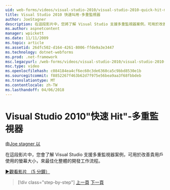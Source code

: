 ```yaml
---
uid: web-forms/videos/visual-studio-2010/visual-studio-2010-quick-hit-multi-monitor-support
title: Visual Studio 2010 快速叫用-多重監視器
author: JoeStagner
description: 在這段影片中，您將了解 Visual Studio 支援多重監視器案例，可用於改善貴用戶使用的螢幕大小，並最佳化您的整體...
ms.author: aspnetcontent
manager: wpickett
ms.date: 11/11/2009
ms.topic: article
ms.assetid: 26dfc502-d164-4261-8006-ffde9a3e3447
ms.technology: dotnet-webforms
ms.prod: .net-framework
msc.legacyurl: /web-forms/videos/visual-studio-2010/visual-studio-2010-quick-hit-multi-monitor-support
msc.type: video
ms.openlocfilehash: c084184ea4cf6ec60c3de6360ca5c9bbd8530e1b
ms.sourcegitcommit: f8852267f463b62d7f975e56bea9aa3f68fbbdeb
ms.translationtype: MT
ms.contentlocale: zh-TW
ms.lasthandoff: 04/06/2018
---
```

<a name="visual-studio-2010-quick-hit---multi-monitor-support"></a>Visual Studio 2010"快速 Hit"-多重監視器
====================
由[Joe stagner 以](https://github.com/JoeStagner)

在這段影片中，您會了解 Visual Studio 支援多重監視器案例，可用於改善貴用戶使用的螢幕大小，來最佳化整體的開發工作流程。 

[&#9654;觀看影片 （5 分鐘）](https://channel9.msdn.com/Blogs/ASP-NET-Site-Videos/visual-studio-2010-quick-hit-multi-monitor-support)

> [!div class="step-by-step"]
> [上一頁](visual-studio-2010-quick-hit-intellisense-smart-lists.md)
> [下一頁](visual-studio-2010-quick-hit-new-web-project-template.md)
